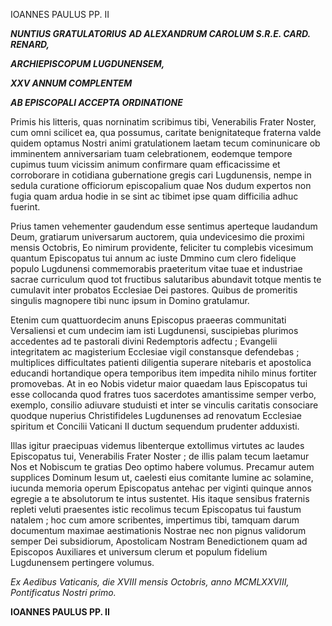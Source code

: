 IOANNES PAULUS PP. II

***NUNTIUS GRATULATORIUS*** ***AD ALEXANDRUM CAROLUM S.R.E. CARD. RENARD,***

***ARCHIEPISCOPUM LUGDUNENSEM,***

***XXV ANNUM COMPLENTEM***

***AB EPISCOPALI ACCEPTA ORDINATIONE***

Primis his litteris, quas norninatim scribimus tibi, Venerabilis Frater Noster, cum omni scilicet ea, qua possumus, caritate benignitateque fraterna valde quidem optamus Nostri animi gratulationem laetam tecum cominunicare οb imminentem anniversariam tuam celebrationem, eodemque tempore cupimus tuum vicissim animum confirmare quam efficacissime et corroborare in cotidiana gubernatione gregis cari Lugdunensis, nempe in sedula curatione officiorum episcopalium quae Nos dudum expertos non fugia quam ardua hodie in se sint ac tibimet ipse quam difficilia adhuc fuerint.

Prius tamen vehementer gaudendum esse sentimus aperteque laudandum Deum, gratiarum universarum auctorem, quia undevicesimo die proximi mensis Octobris, Eo nimirum providente, feliciter tu complebis vicesimum quantum Episcopatus tui annum ac iuste Dmmino cum clero fidelique populo Lugdunensi commemorabis praeteritum vitae tuae et industriae sacrae curriculum quod tot fructibus salutaribus abundavit totque mentis te cumulavit inter probatos Ecclesiae Dei pastores. Quibus de promeritis singulis magnopere tibi nunc ipsum in Domino gratulamur.

Etenim cum quattuordecim anuns Episcopus praeeras communitati Versaliensi et cum undecim iam isti Lugdunensi, suscipiebas plurimos accedentes ad te pastorali divini Redemptoris adfectu ; Evangelii integritatem ac magisterium Ecclesiae vigil constansque defendebas ; multiplices difficultates patienti diligentia superare nitebaris et apostolica educandi hortandique opera temporibus item impedita nihilo minus fortiter promovebas. At in eο Nobis videtur maior quaedam laus Episcopatus tui esse collocanda quod fratres tuos sacerdotes amantissime semper verbo, exemplo, consilio adiuvare studuisti et inter se vinculis caritatis consociare quodque nuperius Christifideles Lugdunenses ad renovatum Ecclesiae spiritum et Concilii Vaticani II ductum sequendum prudenter adduxisti.

Illas igitur praecipuas videmus libenterque extollimus virtutes ac laudes Episcopatus tui, Venerabilis Frater Noster ; de illis palam tecum laetamur Nos et Nobiscum te gratias Deo optimo habere volumus. Precamur autem supplices Dominum Iesum ut, caelesti eius comitante lumine ac solamine, iucunda memoria operum Episcopatus antehac per viginti quinque annos egregie a te absolutorum te intus sustentet. His itaque sensibus fraternis repleti veluti praesentes istic recolimus tecum Episcopatus tui faustum natalem ; hoc cum amore scribentes, impertimus tibi, tamquam darum documentum maximae aestimationis Nostrae nec non pignus validorum semper Dei subsidiorum, Apostolicam Nostram Benedictionem quam ad Episcopos Auxiliares et universum clerum et populum fidelium Lugdunensem pertingere volumus.

*Ex Aedibus Vaticanis, die XVIII mensis Octobris, anno MCMLXXVIII, Pontificatus Nostri primo.*

**IOANNES PAULUS PP. II**